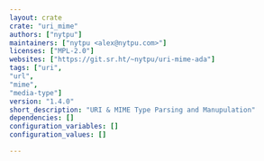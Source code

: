 ```yaml
---
layout: crate
crate: "uri_mime"
authors: ["nytpu"]
maintainers: ["nytpu <alex@nytpu.com>"]
licenses: ["MPL-2.0"]
websites: ["https://git.sr.ht/~nytpu/uri-mime-ada"]
tags: ["uri",
"url",
"mime",
"media-type"]
version: "1.4.0"
short_description: "URI & MIME Type Parsing and Manupulation"
dependencies: []
configuration_variables: []
configuration_values: []

---
```



